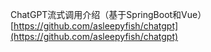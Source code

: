 ChatGPT流式调用介绍（基于SpringBoot和Vue）[https://github.com/asleepyfish/chatgpt](https://github.com/asleepyfish/chatgpt)
